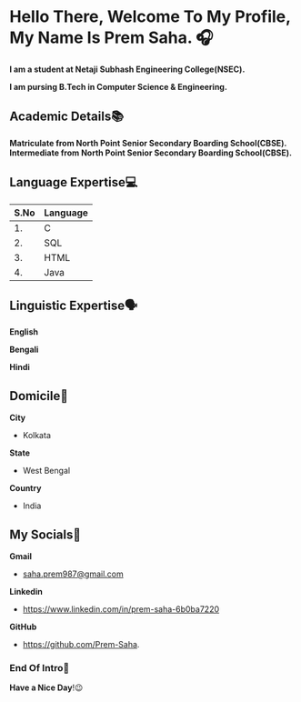 # Hello There, Welcome To My Profile, My Name Is Prem Saha. 🎧

**I am a student at Netaji Subhash Engineering College(NSEC).**

**I am pursing B.Tech in Computer Science & Engineering.**

## Academic Details📚

**Matriculate from North Point Senior Secondary Boarding School(CBSE).**
**Intermediate from North Point Senior Secondary Boarding School(CBSE).**

## Language Expertise💻

| S.No | Language |
|---|---|
| 1. | C |
| 2. | SQL |
| 3. | HTML |
| 4. | Java |

## Linguistic Expertise🗣️

**English**

**Bengali**

**Hindi**

## Domicile🌇
 
**City**
- Kolkata

**State**
- West Bengal

**Country**
- India

## My Socials🤝

**Gmail**
- saha.prem987@gmail.com

**Linkedin**
- https://www.linkedin.com/in/prem-saha-6b0ba7220

**GitHub**
- https://github.com/Prem-Saha.

### End Of Intro🗿
**Have a Nice Day**!😉

